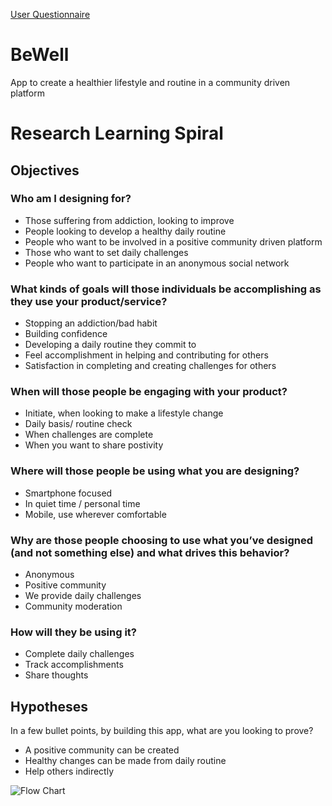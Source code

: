 [User Questionnaire](https://docs.google.com/forms/d/e/1FAIpQLSfNt0ryr1q3mLQcXbRfFuX9RgDqpTFxu4SP_f930plEKo0ubg/viewform)

# BeWell
App to create a healthier lifestyle and routine in a community driven platform


# Research Learning Spiral

## Objectives

### Who am I designing for?
 - Those suffering from addiction, looking to improve
 - People looking to develop a healthy daily routine
 - People who want to be involved in a positive community driven platform
 - Those who want to set daily challenges
 - People who want to participate in an anonymous social network
 
 ### What kinds of goals will those individuals be accomplishing as they use your product/service?
 - Stopping an addiction/bad habit
 - Building confidence
 - Developing a daily routine they commit to
 - Feel accomplishment in helping and contributing for others
 - Satisfaction in completing and creating challenges for others
 
 ### When will those people be engaging with your product?
 - Initiate, when looking to make a lifestyle change
 - Daily basis/ routine check
 - When challenges are complete
 - When you want to share postivity
 
 ### Where will those people be using what you are designing?
 - Smartphone focused
 - In quiet time / personal time
 - Mobile, use wherever comfortable
 
 ### Why are those people choosing to use what you’ve designed (and not something else) and what drives this behavior?
 - Anonymous
 - Positive community
 - We provide daily challenges
 - Community moderation

### How will they be using it?
- Complete daily challenges
- Track accomplishments
- Share thoughts 

## Hypotheses
In a few bullet points, by building this app, what are you looking to prove?
- A positive community can be created
- Healthy changes can be made from daily routine
- Help others indirectly

![Flow Chart](https://drive.google.com/file/d/1L9fMSTTeJGiM6kWvwwE3k7NEUUPsbbFX/view?usp=sharing)


 
